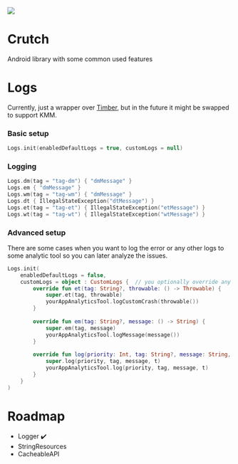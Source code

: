 
[![](https://jitpack.io/v/Alival-IT/Crutch.svg)](https://jitpack.io/#Alival-IT/Crutch)


# Crutch

Android library with some common used features

# Logs
Currently, just a wrapper over [Timber](https://github.com/JakeWharton/timber), but in the future it might be swapped to support KMM.

###  Basic setup
```kotlin
Logs.init(enabledDefaultLogs = true, customLogs = null)
```

### Logging
```kotlin
Logs.dm(tag = "tag-dm") { "dmMessage" }  
Logs.em { "dmMessage" }  
Logs.wm(tag = "tag-wm") { "dmMessage" }  
Logs.dt { IllegalStateException("dtMessage") }  
Logs.et(tag = "tag-et") { IllegalStateException("etMessage") }  
Logs.wt(tag = "tag-wt") { IllegalStateException("wtMessage") }
```

### Advanced setup
There are some cases when you want to log the error or any other logs to some analytic tool so you can later analyze the issues.
```kotlin
Logs.init(  
	enabledDefaultLogs = false,  
	customLogs = object : CustomLogs {  // you optionally override any method from the interface
		override fun et(tag: String?, throwable: () -> Throwable) {  
			super.et(tag, throwable)  
			yourAppAnalyticsTool.logCustomCrash(throwable())  
		}  
  
		override fun em(tag: String?, message: () -> String) {  
			super.em(tag, message)  
			yourAppAnalyticsTool.logMessage(message())  
		}  
  
		override fun log(priority: Int, tag: String?, message: String, t: Throwable?) {  
			super.log(priority, tag, message, t)  
			yourAppAnalyticsTool.log(priority, tag, message, t)  
		}  
	}  
)
```

# Roadmap

- Logger  :heavy_check_mark:
- StringResources
- CacheableAPI